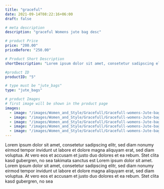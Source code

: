 ```yaml
---
title: "graceful"
date: 2021-09-14T08:22:16+06:00
draft: false

# meta description
description: "graceful Womens jute bag desc"

# product Price
price: "200.00"
priceBefore: "250.00"

# Product Short Description
shortDescription: "Lorem ipsum dolor sit amet, consetetur sadipscing elitr, sed diam nonumy eirmod tempor invidunt ut"

#product ID
productID: "5"

# type must be "jute_bags"
type: "jute_bags"

# product Images
# first image will be shown in the product page
images:
  - image: "/images/Women_and_Style/Gracefull/Gracefull-womens-Jute-bags-1.png"
  - image: "/images/Women_and_Style/Gracefull/Gracefull-womens-Jute-bags-2.png"
  - image: "/images/Women_and_Style/Gracefull/Gracefull-womens-Jute-bags-3.jpg"
  - image: "/images/Women_and_Style/Gracefull/Gracefull-womens-Jute-bags-4.jpg"
  - image: "/images/Women_and_Style/Gracefull/Gracefull-womens-Jute-bags-5.jpg"
---
```


Lorem ipsum dolor sit amet, consetetur sadipscing elitr, sed diam nonumy eirmod tempor invidunt ut labore et dolore magna aliquyam erat, sed diam voluptua. At vero eos et accusam et justo duo dolores et ea rebum. Stet clita kasd gubergren, no sea takimata sanctus est Lorem ipsum dolor sit amet. Lorem ipsum dolor sit amet, consetetur sadipscing elitr, sed diam nonumy eirmod tempor invidunt ut labore et dolore magna aliquyam erat, sed diam voluptua. At vero eos et accusam et justo duo dolores et ea rebum. Stet clita kasd gubergren, no sea
